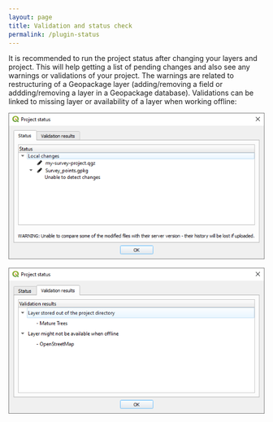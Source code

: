 ```yaml
---
layout: page
title: Validation and status check
permalink: /plugin-status
---
```


It is recommended to run the project status after changing your layers and project. This will help getting a list of pending changes and also see any warnings or validations of your project. The warnings are related to restructuring of a Geopackage layer (adding/removing a field or addding/removing a layer in a Geopackage database). Validations can be linked to missing layer or availability of a layer when working offline:

<p align="center"><img src="../images/qgis-plugin/mergin_plugin_validation_1.png"></p>

<p align="center"><img src="../images/qgis-plugin/mergin_plugin_validation_2.png"></p>
